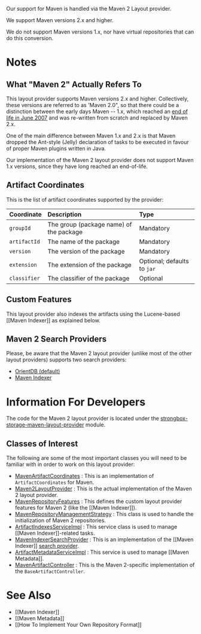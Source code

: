 Our support for Maven is handled via the Maven 2 Layout provider.

We support Maven versions 2.x and higher.

We do not support Maven versions 1.x, nor have virtual repositories that can do this conversion.

# Notes

## What "Maven 2" Actually Refers To

This layout provider supports Maven versions 2.x and higher. Collectively, these versions are referred to as 'Maven 2.0", so that there could be a distinction between the early days Maven -- 1.x, which reached an [end of life in June 2007](https://maven.apache.org/maven-1.x-eol.html) and was re-written from scratch and replaced by Maven 2.x.

One of the main difference between Maven 1.x and 2.x is that Maven dropped the Ant-style (Jelly) declaration of tasks to be executed in favour of proper Maven plugins written in Java.

Our implementation of the Maven 2 layout provider does not support Maven 1.x versions, since they have long reached an end-of-life.

## Artifact Coordinates

This is the list of artifact coordinates supported by the provider:

| Coordinate   | Description | Type |
|:-------------|:------------|:-----|
| `groupId`    | The group (package name) of the package | Mandatory |
| `artifactId` | The name of the package | Mandatory |
| `version`    | The version of the package | Mandatory |
| `extension`  | The extension of the package | Optional; defaults to `jar` |
| `classifier` | The classifier of the package | Optional |


## Custom Features

This layout provider also indexes the artifacts using the Lucene-based [[Maven Indexer]] as explained below.

## Maven 2 Search Providers

Please, be aware that the Maven 2 layout provider (unlike most of the other layout providers) supports two search providers:
* [OrientDB (default)](https://github.com/strongbox/strongbox/wiki/Searching#orientdbsearchprovider)
* [Maven Indexer](https://github.com/strongbox/strongbox/wiki/Searching#mavenindexersearchprovider)

# Information For Developers

The code for the Maven 2 layout provider is located under the [strongbox-storage-maven-layout-provider](https://github.com/strongbox/strongbox/tree/master/strongbox-storage/strongbox-storage-layout-providers/strongbox-storage-maven-layout-provider) module.

## Classes of Interest

The following are some of the most important classes you will need to be familiar with in order to work on this layout provider:

* [MavenArtifactCoordinates](https://github.com/strongbox/strongbox/blob/master/strongbox-storage/strongbox-storage-layout-providers/strongbox-storage-maven-layout-provider/src/main/java/org/carlspring/strongbox/artifact/coordinates/MavenArtifactCoordinates.java) : This is an implementation of `ArtifactCoordinates` for Maven.
* [Maven2LayoutProvider](https://github.com/strongbox/strongbox/blob/master/strongbox-storage/strongbox-storage-layout-providers/strongbox-storage-maven-layout-provider/src/main/java/org/carlspring/strongbox/providers/layout/Maven2LayoutProvider.java) : This is the actual implementation of the Maven 2 layout provider.
* [MavenRepositoryFeatures](https://github.com/strongbox/strongbox/blob/master/strongbox-storage/strongbox-storage-layout-providers/strongbox-storage-maven-layout-provider/src/main/java/org/carlspring/strongbox/repository/MavenRepositoryFeatures.java) : This defines the custom layout provider features for Maven 2 (like the [[Maven Indexer]]).
* [MavenRepositoryManagementStrategy](https://github.com/strongbox/strongbox/blob/master/strongbox-storage/strongbox-storage-layout-providers/strongbox-storage-maven-layout-provider/src/main/java/org/carlspring/strongbox/repository/MavenRepositoryManagementStrategy.java) : This class is used to handle the initialization of Maven 2 repositories.
* [ArtifactIndexesServiceImpl](https://github.com/strongbox/strongbox/blob/master/strongbox-storage/strongbox-storage-layout-providers/strongbox-storage-maven-layout-provider/src/main/java/org/carlspring/strongbox/services/impl/ArtifactIndexesServiceImpl.java) : This service class is used to manage [[Maven Indexer]]-related tasks.
* [MavenIndexerSearchProvider](https://github.com/strongbox/strongbox/blob/master/strongbox-storage/strongbox-storage-layout-providers/strongbox-storage-maven-layout-provider/src/main/java/org/carlspring/strongbox/providers/search/MavenIndexerSearchProvider.java) : This is an implementation of the [[Maven Indexer]] [search provider](https://github.com/strongbox/strongbox/wiki/Searching#search-providers).
* [ArtifactMetadataServiceImpl](https://github.com/strongbox/strongbox/blob/master/strongbox-storage/strongbox-storage-layout-providers/strongbox-storage-maven-layout-provider/src/main/java/org/carlspring/strongbox/services/impl/ArtifactMetadataServiceImpl.java) : This service is used to manage [[Maven Metadata]].
* [MavenArtifactController](https://github.com/strongbox/strongbox/blob/master/strongbox-web-core/src/main/java/org/carlspring/strongbox/controllers/maven/MavenArtifactController.java) : This is the Maven 2-specific implementation of the `BaseArtifactController`.

# See Also
* [[Maven Indexer]]
* [[Maven Metadata]]
* [[How To Implement Your Own Repository Format]]
